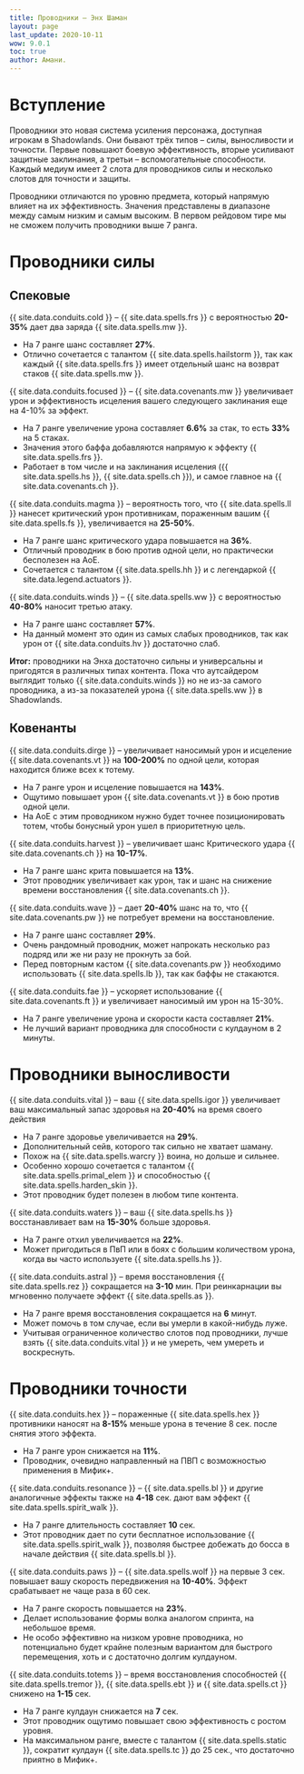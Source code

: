 ```yaml
---
title: Проводники – Энх Шаман
layout: page
last_update: 2020-10-11  
wow: 9.0.1
toc: true
author: Амани.
---
```


# Вступление

Проводники это новая система усиления персонажа, доступная игрокам в Shadowlands. Они бывают трёх типов – силы, выносливости и точности. Первые повышают боевую эффективность, вторые усиливают защитные заклинания, а третьи – вспомогательные способности. Каждый медиум имеет 2 слота для проводников силы и несколько  слотов для точности и защиты.

Проводники отличаются по уровню предмета, который напрямую влияет на их эффективность. Значения представлены в диапазоне между самым низким и самым высоким. В первом рейдовом тире мы не сможем получить проводники выше 7 ранга.

# Проводники силы

## Спековые

{{ site.data.conduits.cold }} – {{ site.data.spells.frs }} с вероятностью **20-35%** дает два заряда {{ site.data.spells.mw }}.

* На 7 ранге шанс составляет **27%**.  
* Отлично сочетается с талантом {{ site.data.spells.hailstorm }}, так как каждый {{ site.data.spells.frs }}  имеет отдельный шанс на возврат стаков {{ site.data.spells.mw }}.  

{{ site.data.conduits.focused }} – {{ site.data.covenants.mw }} увеличивает урон и эффективность исцеления вашего следующего заклинания еще на 4-10% за эффект.

* На 7 ранге увеличение урона составляет **6.6%** за стак, то есть **33%** на 5 стаках.  
* Значения этого баффа добавляются напрямую к эффекту {{ site.data.spells.frs }}.  
* Работает в том числе и на заклинания исцеления ({{ site.data.spells.hs }}, {{ site.data.spells.ch }}), и самое главное на {{ site.data.covenants.ch }}.  

{{ site.data.conduits.magma }} – вероятность того, что {{ site.data.spells.ll }}  нанесет критический урон противникам, пораженным вашим {{ site.data.spells.fs }}, увеличивается на **25-50%**.

* На 7 ранге шанс критического удара повышается на **36%**.  
* Отличный проводник в бою против одной цели, но практически бесполезен на АоЕ.  
* Сочетается с талантом {{ site.data.spells.hh }} и с легендаркой {{ site.data.legend.actuators }}.

{{ site.data.conduits.winds }} –  {{ site.data.spells.ww }} с вероятностью **40-80%** наносит третью атаку.

* На 7 ранге шанс составляет **57%**.  
* На данный момент это один из самых слабых проводников, так как урон от {{ site.data.conduits.hv }} достаточно слаб.  

**Итог:** проводники на Энха достаточно сильны и универсальны и пригодятся в различных типах контента. Пока что аутсайдером выглядит только {{ site.data.conduits.winds }} но не из-за самого проводника, а из-за показателей урона {{ site.data.spells.ww }} в Shadowlands.

## Ковенанты

{{ site.data.conduits.dirge }} – увеличивает наносимый урон и исцеление {{ site.data.covenants.vt }} на **100-200%** по одной цели, которая находится ближе всех к тотему.

* На 7 ранге урон и исцеление повышается на **143%**.  
* Ощутимо повышает урон {{ site.data.covenants.vt }} в бою против одной цели.  
* На АоЕ с этим проводником нужно будет точнее позиционировать тотем, чтобы бонусный урон ушел в приоритетную цель.  

{{ site.data.conduits.harvest }} – увеличивает шанс Критического удара {{ site.data.covenants.ch }} на **10-17%**.

* На 7 ранге шанс крита повышается на **13%**.  
* Этот проводник увеличивает как урон, так и шанс на снижение времени восстановления {{ site.data.covenants.ch }}.  

{{ site.data.conduits.wave }} – дает **20-40%** шанс на то, что {{ site.data.covenants.pw }} не потребует времени на восстановление.

* На 7 ранге шанс составляет **29%**.  
* Очень рандомный проводник, может напрокать несколько раз подряд или же ни разу не прокнуть за бой.  
* Перед повторным кастом {{ site.data.covenants.pw }} необходимо использовать {{ site.data.spells.lb }}, так как баффы не стакаются.  

{{ site.data.conduits.fae }} – ускоряет использование {{ site.data.covenants.ft }} и увеличивает наносимый им урон на 15-30%.

* На 7 ранге увеличение урона и скорости каста составляет **21%**.  
* Не лучший вариант проводника для способности с кулдауном в 2 минуты.  

# Проводники выносливости

{{ site.data.conduits.vital }} – ваш {{ site.data.spells.igor }} увеличивает ваш максимальный запас здоровья на **20-40%** на время своего действия

* На 7 ранге здоровье увеличивается на **29%**.  
* Дополнительный сейв, которого так сильно не хватает шаману.  
* Похож на {{ site.data.spells.warcry }} воина, но дольше и сильнее.  
* Особенно хорошо сочетается с талантом {{ site.data.spells.primal_elem }} и способностью {{ site.data.spells.harden_skin }}.  
* Этот проводник будет полезен в любом типе контента.

{{ site.data.conduits.waters }} – ваш {{ site.data.spells.hs }} восстанавливает вам на **15-30%** больше здоровья.

* На 7 ранге отхил увеличивается на **22%**.  
* Может пригодиться в ПвП или в боях с большим количеством урона, когда вы часто используете {{ site.data.spells.hs }}.  

{{ site.data.conduits.astral }} – время восстановления {{ site.data.spells.rez }} сокращается на **3-10** мин. При реинкарнации вы мгновенно получаете эффект {{ site.data.spells.as }}.

* На 7 ранге время восстановления сокращается на **6** минут.  
* Может помочь в том случае, если вы умерли в какой-нибудь луже.  
* Учитывая ограниченное количество слотов под проводники, лучше взять {{ site.data.conduits.vital }} и не умереть, чем умереть и воскреснуть.  

# Проводники точности

{{ site.data.conduits.hex }} – пораженные {{ site.data.spells.hex }} противники наносят на **8-15%** меньше урона в течение 8 сек. после снятия этого эффекта.

* На 7 ранге урон снижается на **11%**.  
* Проводник, очевидно направленный на ПВП с возможностью применения в Мифик+.  

{{ site.data.conduits.resonance }} – {{ site.data.spells.bl }} и другие аналогичные эффекты также на **4-18** сек. дают вам эффект {{ site.data.spells.spirit_walk }}.

* На 7 ранге длительность составляет **10** сек.  
* Этот проводник дает по сути бесплатное использование {{ site.data.spells.spirit_walk }}, позволяя быстрее добежать до босса в начале действия {{ site.data.spells.bl }}.  

{{ site.data.conduits.paws }} – {{ site.data.spells.wolf }} на первые 3 сек. повышает вашу скорость передвижения на **10-40%**. Эффект срабатывает не чаще раза в 60 сек.

* На 7 ранге скорость повышается на **23%**.  
* Делает использование формы волка аналогом спринта, на небольшое время.  
* Не особо эффективно на низком уровне проводника, но потенциально будет крайне полезным вариантом для быстрого перемещения, хоть и с достаточно долгим кулдауном.  

{{ site.data.conduits.totems }} – время восстановления способностей {{ site.data.spells.tremor }}, {{ site.data.spells.ebt }} и {{ site.data.spells.ct }} снижено на **1-15** сек.

* На 7 ранге кулдаун снижается на **7** сек.  
* Этот проводник ощутимо повышает свою эффективность с ростом уровня.  
* На максимальном ранге, вместе с талантом {{ site.data.spells.static }}, сократит кулдаун {{ site.data.spells.tc }} до 25 сек., что достаточно приятно в Мифик+.
